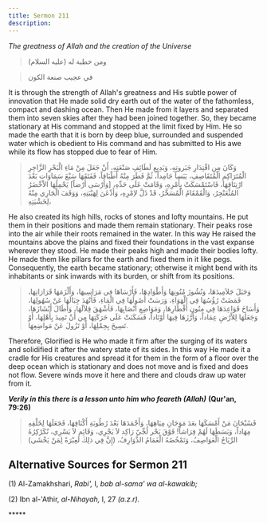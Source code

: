 ```yaml
---
title: Sermon 211
description: 
---
```


*The greatness of Allah and the creation of the Universe*

> ومن خطبة له (عليه السلام)

> في عجيب صنعة الكون

It is through the strength of Allah\'s greatness and His subtle power of
innovation that He made solid dry earth out of the water of the
fathomless, compact and dashing ocean. Then He made from it layers and
separated them into seven skies after they had been joined together. So,
they became stationary at His command and stopped at the limit fixed by
Him. He so made the earth that it is born by deep blue, surrounded and
suspended water which is obedient to His command and has submitted to
His awe while its flow has stopped due to fear of Him.

> وَكَانَ مِنِ اقْتِدَارِ جَبَروتِهِ، وَبَدِيعِ لَطَائِفِ صَنْعَتِهِ، أَنْ جَعَلَ مِنْ مَاءِ الْبَحْرِ الزَّاخِرِ
> الْمُتَرَاكِمِ الْمُتَقَاصِفِ، يَبَساً جَامِداً، ثُمَّ فَطَرَ مِنْهُ أَطْبَاقاً، فَفَتَقَهَا سَبْعَ سَمَاوَات
> بَعْدَ ارْتِتَاقِهَا، فَاسْتَمْسَكَتْ بِأَمْرِهِ، وَقَامَتْ عَلَى حَدِّهِ، \[وَأَرْسَى أَرْضاً\] يَحْمِلُهَا
> الاْخْضَرُ المُثْعَنْجِرُ، وَالْقَمْقَامُ الْمُسَخَّرُ، قَدْ ذَلَّ لاِمْرِهِ، وَأَذْعَنَ لِهَيْبَتِهِ، وَوَقَفَ
> الْجَارِي مِنْهُ لِخَشْيَتِهِ،

He also created its high hills, rocks of stones and lofty mountains. He
put them in their positions and made them remain stationary. Their peaks
rose into the air while their roots remained in the water. In this way
He raised the mountains above the plains and fixed their foundations in
the vast expanse wherever they stood. He made their peaks high and made
their bodies lofty. He made them like pillars for the earth and fixed
them in it like pegs. Consequently, the earth became stationary;
otherwise it might bend with its inhabitants or sink inwards with its
burden, or shift from its positions.

> وَجَبَلَ جَلاَمِيدَهَا، وَنُشُوزَ مُتُونِهَا وَأَطْوَادِهَا، فَأَرْسَاهَا في مَرَاسِيهَا، وَأَلْزَمَهَا
> قَرَارَاتِهَا، فَمَضَتْ رُؤُسُهَا فِي الْهَوَاءِ، وَرَسَتْ أُصُولُهَا فِي الْمَاءِ، فَأَنْهَدَ جِبَالَهَا عَنْ
> سُهُولِهَا، وَأَسَاخَ قَوَاعِدَهَا فِي متُونِ أَقْطَارِهَا، وَمَوَاضِعِ أَنْصَابِهَا، فَأشْهَقَ قِلاَلَهَا،
> وَأَطَالَ أَنْشَازَهَا، وَجَعَلَهَا لِلاْرْضِ عِمَاداً، وَأَرَّزَهَا فِيهَا أَوْتَاداً، فَسَكَنَتْ عَلَى
> حَرَكَتِهَا مِن أَنْ تَمِيدَ بِأَهْلِهَا، أَوْ تَسِيخَ بِحِمْلِهَا، أَوْ تَزُولَ عَنْ مَواضِعِهَا.

Therefore, Glorified is He who made it firm after the surging of its
waters and solidified it after the watery state of its sides. In this
way He made it a cradle for His creatures and spread it for them in the
form of a floor over the deep ocean which is stationary and does not
move and is fixed and does not flow. Severe winds move it here and there
and clouds draw up water from it.

***Verily in this there is a lesson unto him who feareth (Allah)***
**(Qur\'an, 79:26)**

> فَسُبْحَانَ مَنْ أَمْسَكَهَا بعَدَ مَوَجَانِ مِيَاهِهَا، وَأَجْمَدَهَا بَعْدَ رُطُوبَةِ أَكْنَافِهَا، فَجَعَلَهَا
> لِخَلْقِهِ مِهَاداً، وَبَسَطَهَا لَهُمْ فِرَاشاً! فَوْقَ بَحْر لُجِّيّ رَاكِد لاَ يَجْرِي، وَقَائِم لاَ
> يَسْرِي، تُكَرْكِرُهُ الرِّيَاحُ الْعَوَاصِفُ، وَتَمْخُصُهُ الْغَمَامُ الذَّوَارِفُ، (إِنَّ فِي ذلِكَ لَعِبْرَةً
> لِمَنْ يَخْشَى)

## Alternative Sources for Sermon 211

\(1\) Al-Zamakhshari, *Rabi',* I, *bab al-sama\' wa al-kawakib;*

\(2\) Ibn al-\'Athir, *al-Nihayah,* I, 27 *(a.z.r).*

\*\*\*\*\*